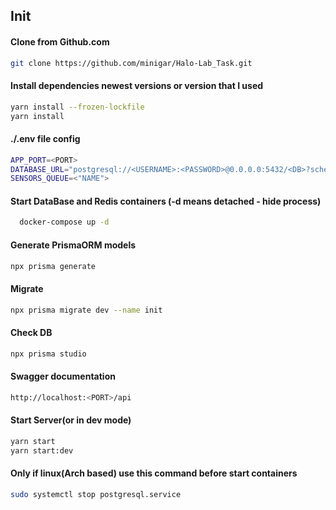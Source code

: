 ## Init

#### Clone from Github.com

```bash
git clone https://github.com/minigar/Halo-Lab_Task.git
```

#### Install dependencies newest versions or version that I used

```bash
yarn install --frozen-lockfile
yarn install
```

#### ./.env file config

```bash
APP_PORT=<PORT>
DATABASE_URL="postgresql://<USERNAME>:<PASSWORD>@0.0.0.0:5432/<DB>?schema=public"
SENSORS_QUEUE=<"NAME">
```

#### Start DataBase and Redis containers (-d means detached - hide process)

```bash
  docker-compose up -d
```

#### Generate PrismaORM models

```bash
npx prisma generate
```

#### Migrate

```bash
npx prisma migrate dev --name init
```

#### Check DB
```bash
npx prisma studio
```

#### Swagger documentation
```bash
http://localhost:<PORT>/api
```

#### Start Server(or in dev mode)

```bash
yarn start
yarn start:dev
```

#### Only if linux(Arch based) use this command before start containers

```bash
sudo systemctl stop postgresql.service
```
